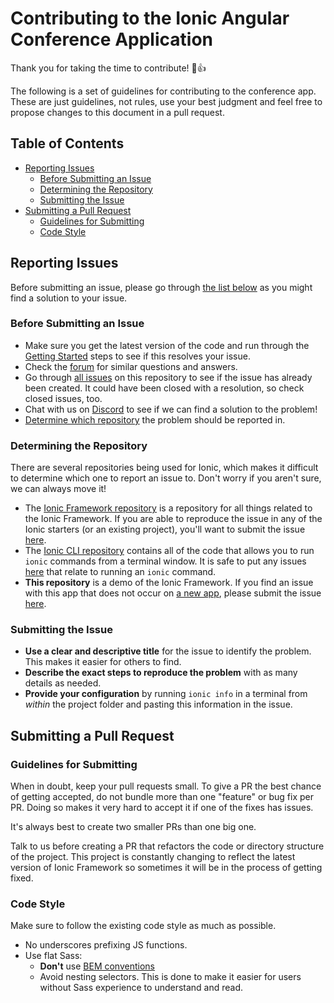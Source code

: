 # Contributing to the Ionic Angular Conference Application

Thank you for taking the time to contribute! :tada::+1:

The following is a set of guidelines for contributing to the conference app. These are just guidelines, not rules, use your best judgment and feel free to propose changes to this document in a pull request.

## Table of Contents
- [Reporting Issues](#reporting-issues)
  - [Before Submitting an Issue](#before-submitting-an-issue)
  - [Determining the Repository](#determining-the-repository)
  - [Submitting the Issue](#submitting-the-issue)
- [Submitting a Pull Request](#submitting-a-pull-request)
  - [Guidelines for Submitting](#guidelines-for-submitting)
  - [Code Style](#code-style)

## Reporting Issues

Before submitting an issue, please go through [the list below](#before-submitting-an-issue) as you might find a solution to your issue.

### Before Submitting an Issue

* Make sure you get the latest version of the code and run through the [Getting Started](https://github.com/ionic-team/portal#getting-started) steps to see if this resolves your issue.
* Check the [forum](https://forum.ionicframework.com) for similar questions and answers.
* Go through [all issues](https://github.com/ionic-team/portal/issues?utf8=%E2%9C%93&q=is%3Aissue) on this repository to see if the issue has already been created. It could have been closed with a resolution, so check closed issues, too.
* Chat with us on [Discord](https://ionic.link/discord) to see if we can find a solution to the problem!
* [Determine which repository](#determining-the-repository) the problem should be reported in.

### Determining the Repository

There are several repositories being used for Ionic, which makes it difficult to determine which one to report an issue to. Don't worry if you aren't sure, we can always move it!

* The [Ionic Framework repository](https://github.com/ionic-team/ionic-framework) is a repository for all things related to the Ionic Framework. If you are able to reproduce the issue in any of the Ionic starters (or an existing project), you'll want to submit the issue [here](https://github.com/ionic-team/ionic-framework/issues).
* The [Ionic CLI repository](https://github.com/ionic-team/ionic-cli) contains all of the code that allows you to run `ionic` commands from a terminal window. It is safe to put any issues [here](https://github.com/ionic-team/ionic-cli/issues) that relate to running an `ionic` command.
* **This repository** is a demo of the Ionic Framework. If you find an issue with this app that does not occur on [a new app](https://ionicframework.com/docs/intro/cli#start-an-app), please submit the issue [here](https://github.com/ionic-team/portal/issues).

### Submitting the Issue

* **Use a clear and descriptive title** for the issue to identify the problem. This makes it easier for others to find.
* **Describe the exact steps to reproduce the problem** with as many details as needed.
* **Provide your configuration** by running `ionic info` in a terminal from *within* the project folder and pasting this information in the issue.

## Submitting a Pull Request

### Guidelines for Submitting

When in doubt, keep your pull requests small. To give a PR the best chance of getting accepted, do not bundle more than one "feature" or bug fix per PR. Doing so makes it very hard to accept it if one of the fixes has issues.

It's always best to create two smaller PRs than one big one.

Talk to us before creating a PR that refactors the code or directory structure of the project. This project is constantly changing to reflect the latest version of Ionic Framework so sometimes it will be in the process of getting fixed.

### Code Style

Make sure to follow the existing code style as much as possible.

* No underscores prefixing JS functions.
* Use flat Sass:
  * **Don't** use [BEM conventions](https://css-tricks.com/bem-101/)
  * Avoid nesting selectors. This is done to make it easier for users without Sass experience to understand and read.
